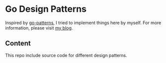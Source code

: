 # Go Design Patterns

Inspired by [go-patterns](https://github.com/tmrts/go-patterns), I tried to implement things here by myself. For more information, please visit [my blog](kitamura.moe).

## Content

This repo include source code for different design patterns.